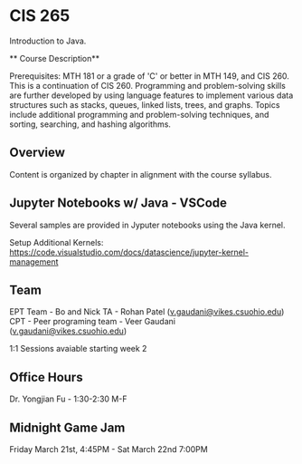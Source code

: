 # CIS 265

Introduction to Java. 

** Course Description**

Prerequisites: MTH 181 or a grade of 'C' or better in MTH 149, and CIS 260. This is a continuation of CIS 260. Programming and problem-solving skills are further developed by using language features to implement various data structures such as stacks, queues, linked lists, trees, and graphs. Topics include additional programming and problem-solving techniques, and sorting, searching, and hashing algorithms.

## Overview

Content is organized by chapter in alignment with the course syllabus.

## Jupyter Notebooks w/ Java - VSCode

Several samples are provided in Jyputer notebooks using the Java kernel.

Setup Additional Kernels:
https://code.visualstudio.com/docs/datascience/jupyter-kernel-management

## Team

EPT Team - Bo and Nick
TA - Rohan Patel (v.gaudani@vikes.csuohio.edu)
CPT - Peer programing team - Veer Gaudani (v.gaudani@vikes.csuohio.edu)

1:1 Sessions avaiable starting week 2

## Office Hours

Dr. Yongjian Fu - 1:30-2:30 M-F

## Midnight Game Jam

Friday March 21st, 4:45PM - Sat March 22nd 7:00PM
